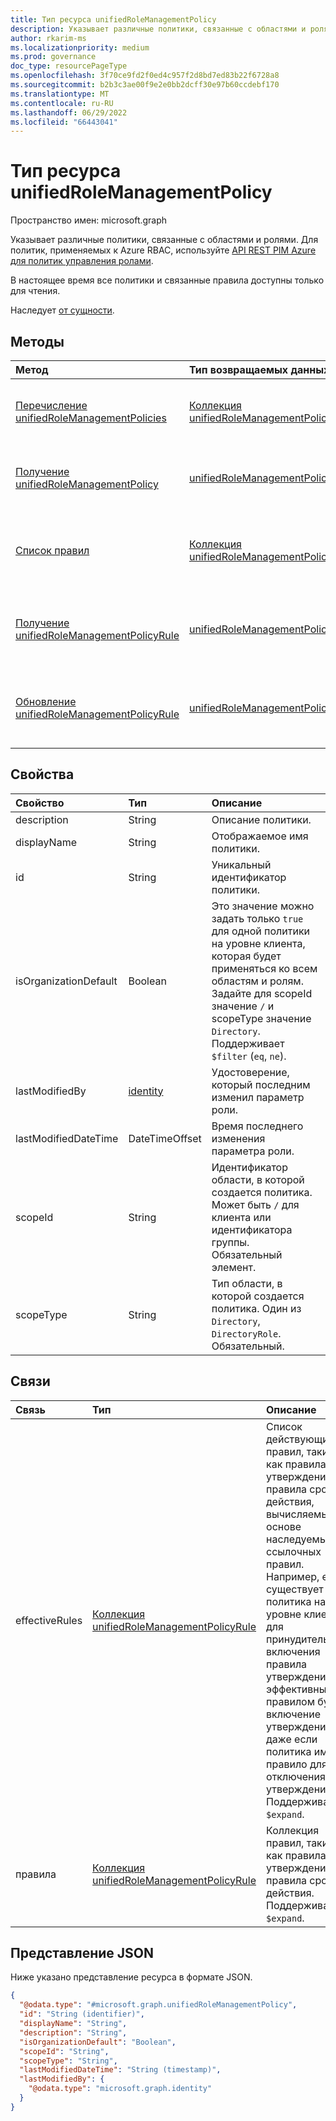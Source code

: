 ```yaml
---
title: Тип ресурса unifiedRoleManagementPolicy
description: Указывает различные политики, связанные с областями и ролями.
author: rkarim-ms
ms.localizationpriority: medium
ms.prod: governance
doc_type: resourcePageType
ms.openlocfilehash: 3f70ce9fd2f0ed4c957f2d8bd7ed83b22f6728a8
ms.sourcegitcommit: b2b3c3ae00f9e2e0bb2dcff30e97b60ccdebf170
ms.translationtype: MT
ms.contentlocale: ru-RU
ms.lasthandoff: 06/29/2022
ms.locfileid: "66443041"
---
```

# <a name="unifiedrolemanagementpolicy-resource-type"></a>Тип ресурса unifiedRoleManagementPolicy

Пространство имен: microsoft.graph

Указывает различные политики, связанные с областями и ролями. Для политик, применяемых к Azure RBAC, используйте [API REST PIM Azure для политик управления ролами](/rest/api/authorization/role-management-policies).

В настоящее время все политики и связанные правила доступны только для чтения.

Наследует [от сущности](../resources/entity.md).

## <a name="methods"></a>Методы
|Метод|Тип возвращаемых данных|Описание|
|:---|:---|:---|
|[Перечисление unifiedRoleManagementPolicies](../api/policyroot-list-rolemanagementpolicies.md)|[Коллекция unifiedRoleManagementPolicy](../resources/unifiedrolemanagementpolicy.md)|Получение политик управления ролами и их сведений.|
|[Получение unifiedRoleManagementPolicy](../api/unifiedrolemanagementpolicy-get.md)|[unifiedRoleManagementPolicy](../resources/unifiedrolemanagementpolicy.md)|Получение сведений о политике управления ролами.|
|[Список правил](../api/unifiedrolemanagementpolicy-list-rules.md)|[Коллекция unifiedRoleManagementPolicyRule](../resources/unifiedrolemanagementpolicyrule.md)|Получение правил, определенных для политики управления ролем.|
|[Получение unifiedRoleManagementPolicyRule](../api/unifiedrolemanagementpolicyrule-get.md)|[unifiedRoleManagementPolicyRule](../resources/unifiedrolemanagementpolicyrule.md)|Получение правила, определенного для политики управления ролем.|
|[Обновление unifiedRoleManagementPolicyRule](../api/unifiedrolemanagementpolicyrule-update.md)|[unifiedRoleManagementPolicyRule](../resources/unifiedrolemanagementpolicyrule.md)|Обновление правила, определенного для политики управления ролем.|


## <a name="properties"></a>Свойства

|Свойство|Тип|Описание|
|:---|:---|:---|
|description|String|Описание политики.|
|displayName|String|Отображаемое имя политики.|
|id|String|Уникальный идентификатор политики.|
|isOrganizationDefault|Boolean|Это значение можно задать только `true` для одной политики на уровне клиента, которая будет применяться ко всем областям и ролям. Задайте для scopeId значение `/` и scopeType значение `Directory`. Поддерживает `$filter` (`eq`, `ne`).|
|lastModifiedBy|[identity](../resources/identity.md)|Удостоверение, который последним изменил параметр роли.|
|lastModifiedDateTime|DateTimeOffset|Время последнего изменения параметра роли.|
|scopeId|String|Идентификатор области, в которой создается политика. Может быть `/` для клиента или идентификатора группы. Обязательный элемент.|
|scopeType|String|Тип области, в которой создается политика. Один из `Directory`, `DirectoryRole`. Обязательный.|

## <a name="relationships"></a>Связи
|Связь|Тип|Описание|
|:---|:---|:---|
|effectiveRules|[Коллекция unifiedRoleManagementPolicyRule](../resources/unifiedrolemanagementpolicyrule.md)| Список действующих правил, таких как правила утверждения и правила срока действия, вычисляемые на основе наследуемых ссылочных правил. Например, если существует политика на уровне клиента для принудительного включения правила утверждения, эффективным правилом будет включение утверждения, даже если политика имеет правило для отключения утверждения. Поддерживает `$expand`.|
|правила|[Коллекция unifiedRoleManagementPolicyRule](../resources/unifiedrolemanagementpolicyrule.md)|Коллекция правил, таких как правила утверждения и правила срока действия. Поддерживает `$expand`.|

## <a name="json-representation"></a>Представление JSON
Ниже указано представление ресурса в формате JSON.
<!-- {
  "blockType": "resource",
  "keyProperty": "id",
  "@odata.type": "microsoft.graph.unifiedRoleManagementPolicy",
  "baseType": "microsoft.graph.entity",
  "openType": false
}
-->
``` json
{
  "@odata.type": "#microsoft.graph.unifiedRoleManagementPolicy",
  "id": "String (identifier)",
  "displayName": "String",
  "description": "String",
  "isOrganizationDefault": "Boolean",
  "scopeId": "String",
  "scopeType": "String",
  "lastModifiedDateTime": "String (timestamp)",
  "lastModifiedBy": {
    "@odata.type": "microsoft.graph.identity"
  }
}
```
